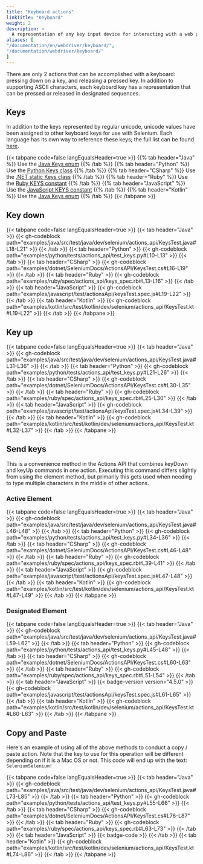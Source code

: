 ```yaml
---
title: "Keyboard actions"
linkTitle: "Keyboard"
weight: 2
description: >
  A representation of any key input device for interacting with a web page.
aliases: [
"/documentation/en/webdriver/keyboard/",
"/documentation/webdriver/keyboard/"
]
---
```


There are only 2 actions that can be accomplished with a keyboard:
pressing down on a key, and releasing a pressed key.
In addition to supporting ASCII characters, each keyboard key has
a representation that can be pressed or released in designated sequences.

## Keys

In addition to the keys represented by regular unicode, 
unicode values have been assigned to other keyboard keys for use with Selenium. 
Each language has its own way to reference these keys; the full list can be found
[here](https://www.w3.org/TR/webdriver/#keyboard-actions).

{{< tabpane code=false langEqualsHeader=true >}}
    {{% tab header="Java" %}}
Use the [Java Keys enum](https://github.com/SeleniumHQ/selenium/blob/selenium-4.2.0/java/src/org/openqa/selenium/Keys.java#L28)
    {{% /tab %}}
    {{% tab header="Python" %}}
Use the [Python Keys class](https://github.com/SeleniumHQ/selenium/blob/selenium-4.2.0/py/selenium/webdriver/common/keys.py#L23)
    {{% /tab %}}
    {{% tab header="CSharp" %}}
Use the [.NET static Keys class](https://github.com/SeleniumHQ/selenium/blob/selenium-4.2.0/dotnet/src/webdriver/Keys.cs#L28)
    {{% /tab %}}
    {{% tab header="Ruby" %}}
Use the [Ruby KEYS constant](https://github.com/SeleniumHQ/selenium/blob/selenium-4.2.0/rb/lib/selenium/webdriver/common/keys.rb#L28)
    {{% /tab %}}
    {{% tab header="JavaScript" %}}
Use the [JavaScript KEYS constant](https://github.com/SeleniumHQ/selenium/blob/selenium-4.2.0/javascript/node/selenium-webdriver/lib/input.js#L44)
   {{% /tab %}}
    {{% tab header="Kotlin" %}}
Use the [Java Keys enum](https://github.com/SeleniumHQ/selenium/blob/selenium-4.2.0/java/src/org/openqa/selenium/Keys.java#L28)
    {{% /tab %}}
{{< /tabpane >}}

## Key down

{{< tabpane code=false langEqualsHeader=true >}}
{{< tab header="Java" >}}
{{< gh-codeblock path="examples/java/src/test/java/dev/selenium/actions_api/KeysTest.java#L18-L21" >}}
{{< /tab >}}
{{< tab header="Python" >}}
{{< gh-codeblock path="examples/python/tests/actions_api/test_keys.py#L10-L13" >}}
{{< /tab >}}
{{< tab header="CSharp" >}}
{{< gh-codeblock path="examples/dotnet/SeleniumDocs/ActionsAPI/KeysTest.cs#L16-L19" >}}
{{< /tab >}}
{{< tab header="Ruby" >}}
{{< gh-codeblock path="examples/ruby/spec/actions_api/keys_spec.rb#L13-L16" >}}
{{< /tab >}}
{{< tab header="JavaScript" >}}
{{< gh-codeblock path="examples/javascript/test/actionsApi/keysTest.spec.js#L19-L22" >}}
{{< /tab >}}
{{< tab header="Kotlin" >}}
{{< gh-codeblock path="examples/kotlin/src/test/kotlin/dev/selenium/actions_api/KeysTest.kt#L19-L22" >}}
{{< /tab >}}
{{< /tabpane >}}

## Key up

{{< tabpane code=false langEqualsHeader=true >}}
{{< tab header="Java" >}}
{{< gh-codeblock path="examples/java/src/test/java/dev/selenium/actions_api/KeysTest.java#L31-L36" >}}
{{< /tab >}}
{{< tab header="Python" >}}
{{< gh-codeblock path="examples/python/tests/actions_api/test_keys.py#L21-L26" >}}
{{< /tab >}}
{{< tab header="CSharp" >}}
{{< gh-codeblock path="examples/dotnet/SeleniumDocs/ActionsAPI/KeysTest.cs#L30-L35" >}}
{{< /tab >}}
{{< tab header="Ruby" >}}
{{< gh-codeblock path="examples/ruby/spec/actions_api/keys_spec.rb#L25-L30" >}}
{{< /tab >}}
{{< tab header="JavaScript" >}}
{{< gh-codeblock path="examples/javascript/test/actionsApi/keysTest.spec.js#L34-L39" >}}
{{< /tab >}}
{{< tab header="Kotlin" >}}
{{< gh-codeblock path="examples/kotlin/src/test/kotlin/dev/selenium/actions_api/KeysTest.kt#L32-L37" >}}
{{< /tab >}}
{{< /tabpane >}}

## Send keys

This is a convenience method in the Actions API that combines keyDown and keyUp commands in one action.
Executing this command differs slightly from using the element method, but
primarily this gets used when needing to type multiple characters in the middle of other actions.

### Active Element

{{< tabpane code=false langEqualsHeader=true >}}
{{< tab header="Java" >}}
{{< gh-codeblock path="examples/java/src/test/java/dev/selenium/actions_api/KeysTest.java#L46-L48" >}}
{{< /tab >}}
{{< tab header="Python" >}}
{{< gh-codeblock path="examples/python/tests/actions_api/test_keys.py#L34-L36" >}}
{{< /tab >}}
{{< tab header="CSharp" >}}
{{< gh-codeblock path="examples/dotnet/SeleniumDocs/ActionsAPI/KeysTest.cs#L46-L48" >}}
{{< /tab >}}
{{< tab header="Ruby" >}}
{{< gh-codeblock path="examples/ruby/spec/actions_api/keys_spec.rb#L39-L41" >}}
{{< /tab >}}
{{< tab header="JavaScript" >}}
{{< gh-codeblock path="examples/javascript/test/actionsApi/keysTest.spec.js#L47-L48" >}}
{{< /tab >}}
{{< tab header="Kotlin" >}}
{{< gh-codeblock path="examples/kotlin/src/test/kotlin/dev/selenium/actions_api/KeysTest.kt#L47-L49" >}}
{{< /tab >}}
{{< /tabpane >}}

### Designated Element

{{< tabpane code=false langEqualsHeader=true >}}
{{< tab header="Java" >}}
{{< gh-codeblock path="examples/java/src/test/java/dev/selenium/actions_api/KeysTest.java#L59-L62" >}}
{{< /tab >}}
{{< tab header="Python" >}}
{{< gh-codeblock path="examples/python/tests/actions_api/test_keys.py#L45-L48" >}}
{{< /tab >}}
{{< tab header="CSharp" >}}
{{< gh-codeblock path="examples/dotnet/SeleniumDocs/ActionsAPI/KeysTest.cs#L60-L63" >}}
{{< /tab >}}
{{< tab header="Ruby" >}}
{{< gh-codeblock path="examples/ruby/spec/actions_api/keys_spec.rb#L51-L54" >}}
{{< /tab >}}
{{< tab header="JavaScript" >}}
{{< badge-version version="4.5.0" >}}
{{< gh-codeblock path="examples/javascript/test/actionsApi/keysTest.spec.js#L61-L65" >}}
{{< /tab >}}
{{< tab header="Kotlin" >}}
{{< gh-codeblock path="examples/kotlin/src/test/kotlin/dev/selenium/actions_api/KeysTest.kt#L60-L63" >}}
{{< /tab >}}
{{< /tabpane >}}

## Copy and Paste

Here's an example of using all of the above methods to conduct a copy / paste action.
Note that the key to use for this operation will be different depending on if it is a Mac OS or not.
This code will end up with the text: `SeleniumSelenium!`

{{< tabpane code=false langEqualsHeader=true >}}
{{< tab header="Java" >}}
{{< gh-codeblock path="examples/java/src/test/java/dev/selenium/actions_api/KeysTest.java#L73-L85" >}}
{{< /tab >}}
{{< tab header="Python" >}}
{{< gh-codeblock path="examples/python/tests/actions_api/test_keys.py#L55-L66" >}}
{{< /tab >}}
{{< tab header="CSharp" >}}
{{< gh-codeblock path="examples/dotnet/SeleniumDocs/ActionsAPI/KeysTest.cs#L76-L87" >}}
{{< /tab >}}
{{< tab header="Ruby" >}}
{{< gh-codeblock path="examples/ruby/spec/actions_api/keys_spec.rb#L63-L73" >}}
{{< /tab >}}
{{< tab header="JavaScript" >}}
{{< badge-code >}}
{{< /tab >}}
{{< tab header="Kotlin" >}}
{{< gh-codeblock path="examples/kotlin/src/test/kotlin/dev/selenium/actions_api/KeysTest.kt#L74-L86" >}}
{{< /tab >}}
{{< /tabpane >}}
